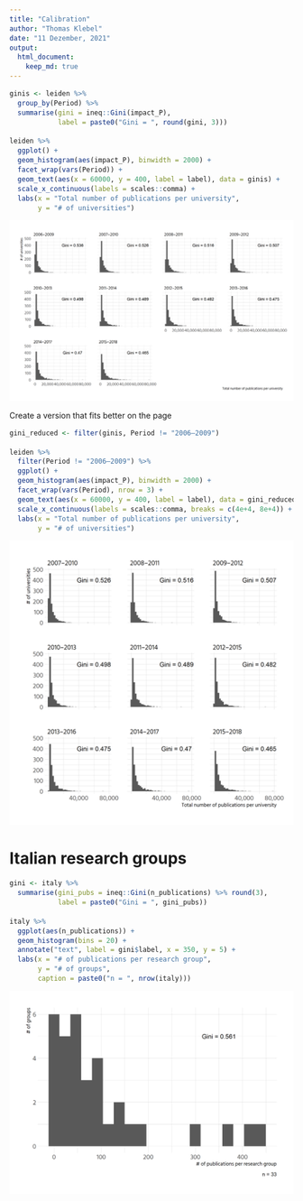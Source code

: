 ```yaml
---
title: "Calibration"
author: "Thomas Klebel"
date: "11 Dezember, 2021"
output: 
  html_document:
    keep_md: true
---
```






```r
ginis <- leiden %>% 
  group_by(Period) %>% 
  summarise(gini = ineq::Gini(impact_P),
            label = paste0("Gini = ", round(gini, 3)))

leiden %>% 
  ggplot() +
  geom_histogram(aes(impact_P), binwidth = 2000) +
  facet_wrap(vars(Period)) +
  geom_text(aes(x = 60000, y = 400, label = label), data = ginis) +
  scale_x_continuous(labels = scales::comma) +
  labs(x = "Total number of publications per university", 
       y = "# of universities")
```

![](01-calibration_files/figure-html/leiden-1.png)<!-- -->

Create a version that fits better on the page

```r
gini_reduced <- filter(ginis, Period != "2006–2009")

leiden %>% 
  filter(Period != "2006–2009") %>% 
  ggplot() +
  geom_histogram(aes(impact_P), binwidth = 2000) +
  facet_wrap(vars(Period), nrow = 3) +
  geom_text(aes(x = 60000, y = 400, label = label), data = gini_reduced) +
  scale_x_continuous(labels = scales::comma, breaks = c(4e+4, 8e+4)) +
  labs(x = "Total number of publications per university", 
       y = "# of universities")
```

![](01-calibration_files/figure-html/leiden-3x3-1.png)<!-- -->
# Italian research groups

```r
gini <- italy %>% 
  summarise(gini_pubs = ineq::Gini(n_publications) %>% round(3),
            label = paste0("Gini = ", gini_pubs))

italy %>% 
  ggplot(aes(n_publications)) +
  geom_histogram(bins = 20) +
  annotate("text", label = gini$label, x = 350, y = 5) +
  labs(x = "# of publications per research group",
       y = "# of groups",
       caption = paste0("n = ", nrow(italy)))
```

![](01-calibration_files/figure-html/italian-researchers-1.png)<!-- -->

